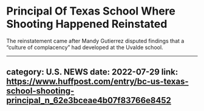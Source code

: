 # Principal Of Texas School Where Shooting Happened Reinstated

The reinstatement came after Mandy Gutierrez disputed findings that a “culture of complacency” had developed at the Uvalde school.

---
category: U.S. NEWS
date: 2022-07-29
link: https://www.huffpost.com/entry/bc-us-texas-school-shooting-principal_n_62e3bceae4b07f83766e8452
---
